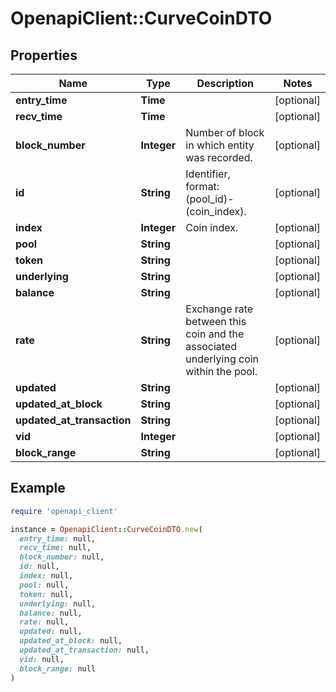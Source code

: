 # OpenapiClient::CurveCoinDTO

## Properties

| Name | Type | Description | Notes |
| ---- | ---- | ----------- | ----- |
| **entry_time** | **Time** |  | [optional] |
| **recv_time** | **Time** |  | [optional] |
| **block_number** | **Integer** | Number of block in which entity was recorded. | [optional] |
| **id** | **String** | Identifier, format: (pool_id)-(coin_index). | [optional] |
| **index** | **Integer** | Coin index. | [optional] |
| **pool** | **String** |  | [optional] |
| **token** | **String** |  | [optional] |
| **underlying** | **String** |  | [optional] |
| **balance** | **String** |  | [optional] |
| **rate** | **String** | Exchange rate between this coin and the associated underlying coin within the pool. | [optional] |
| **updated** | **String** |  | [optional] |
| **updated_at_block** | **String** |  | [optional] |
| **updated_at_transaction** | **String** |  | [optional] |
| **vid** | **Integer** |  | [optional] |
| **block_range** | **String** |  | [optional] |

## Example

```ruby
require 'openapi_client'

instance = OpenapiClient::CurveCoinDTO.new(
  entry_time: null,
  recv_time: null,
  block_number: null,
  id: null,
  index: null,
  pool: null,
  token: null,
  underlying: null,
  balance: null,
  rate: null,
  updated: null,
  updated_at_block: null,
  updated_at_transaction: null,
  vid: null,
  block_range: null
)
```

